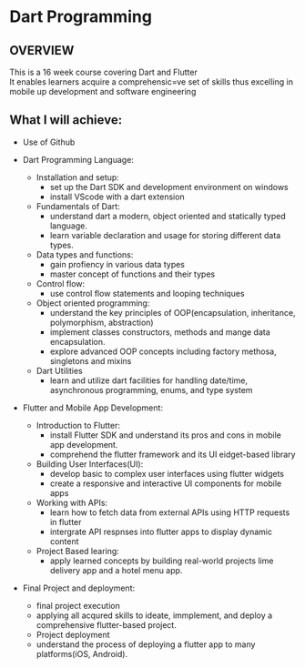 # Dart Programming

## OVERVIEW

This is a 16 week course covering Dart and Flutter<br>
It enables learners acquire a comprehensic=ve set of skills thus excelling in mobile up development and software engineering<br>

## What I will achieve:
- Use of Github
- Dart Programming Language:
    - Installation and setup:
        - set up the Dart SDK and development environment on windows
        - install VScode with a dart extension
    - Fundamentals of Dart:
        - understand dart a modern, object oriented and statically typed language.
        - learn variable declaration and usage for storing different data types.
    - Data types and functions:
        - gain profiency in various data types
        - master concept of functions and their types
    - Control flow:
        - use control flow statements and looping techniques    
    - Object oriented programming:
        - understand the key principles of OOP(encapsulation, inheritance, polymorphism, abstraction)
        - implement classes constructors, methods and mange data encapsulation.
        - explore advanced OOP concepts including factory methosa, singletons and mixins
    - Dart Utilities
        - learn and utilize dart facilities for handling date/time, asynchronous programming, enums, and type system
- Flutter and Mobile App Development:
    - Introduction to Flutter:
        - install Flutter SDK and understand its pros and cons in mobile app development.
        - comprehend the flutter framework and its UI eidget-based library
    - Building User Interfaces(UI):
        - develop basic to complex user interfaces using flutter widgets
        - create a responsive and interactive UI components for mobile apps
    - Working with APIs:
        - learn how to fetch data from external APIs using HTTP requests in flutter
        - intergrate API respnses into flutter apps to display dynamic content
    - Project Based learing:
        - apply learned concepts by building real-world projects lime delivery app and a hotel menu app.

- Final Project and deployment:
    - final project execution
    - applying all acqured skills to ideate, immplement, and deploy a comprehensive flutter-based project.
    - Project deployment
    - understand the process of deploying a flutter app to many platforms(iOS, Android).